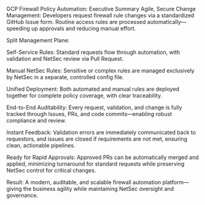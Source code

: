 GCP Firewall Policy Automation: Executive Summary
Agile, Secure Change Management:
Developers request firewall rule changes via a standardized GitHub Issue form. Routine access rules are processed automatically—speeding up approvals and reducing manual effort.

Split Management Plane:

Self-Service Rules: Standard requests flow through automation, with validation and NetSec review via Pull Request.

Manual NetSec Rules: Sensitive or complex rules are managed exclusively by NetSec in a separate, controlled config file.

Unified Deployment: Both automated and manual rules are deployed together for complete policy coverage, with clear traceability.

End-to-End Auditability:
Every request, validation, and change is fully tracked through Issues, PRs, and code commits—enabling robust compliance and review.

Instant Feedback:
Validation errors are immediately communicated back to requestors, and issues are closed if requirements are not met, ensuring clean, actionable pipelines.

Ready for Rapid Approvals:
Approved PRs can be automatically merged and applied, minimizing turnaround for standard requests while preserving NetSec control for critical changes.

Result:
A modern, auditable, and scalable firewall automation platform—giving the business agility while maintaining NetSec oversight and governance.
